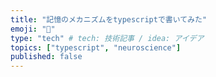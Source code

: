 ```yaml
---
title: "記憶のメカニズムをtypescriptで書いてみた"
emoji: "🧠"
type: "tech" # tech: 技術記事 / idea: アイデア
topics: ["typescript", "neuroscience"]
published: false
---
```

